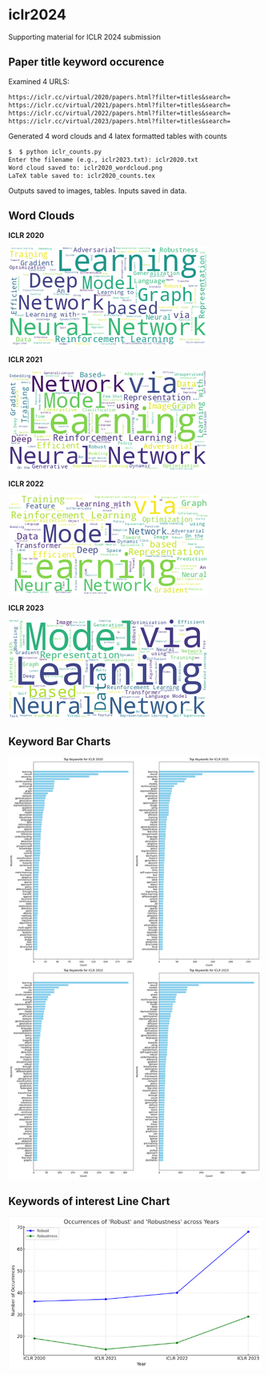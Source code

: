 # iclr2024
Supporting material for ICLR 2024 submission

## Paper title keyword occurence

Examined 4 URLS:
```
https://iclr.cc/virtual/2020/papers.html?filter=titles&search=
https://iclr.cc/virtual/2021/papers.html?filter=titles&search=
https://iclr.cc/virtual/2022/papers.html?filter=titles&search=
https://iclr.cc/virtual/2023/papers.html?filter=titles&search=

```

Generated 4 word clouds and 4 latex formatted tables with counts

```
$  $ python iclr_counts.py
Enter the filename (e.g., iclr2023.txt): iclr2020.txt
Word cloud saved to: iclr2020_wordcloud.png
LaTeX table saved to: iclr2020_counts.tex

```

Outputs saved to images, tables. Inputs saved in data.

## Word Clouds

**ICLR 2020** 

![ICLR 2020 Word Cloud](images/iclr2020_wordcloud.png)

**ICLR 2021** 

![ICLR 2021 Word Cloud](images/iclr2021_wordcloud.png)

**ICLR 2022** 

![ICLR 2022 Word Cloud](images/iclr2022_wordcloud.png)

**ICLR 2023** 

![ICLR 2023 Word Cloud](images/iclr2023_wordcloud.png)

## Keyword Bar Charts

![ICLR 2020 - 2023 Bar Charts](images/KeywordBarChart.png)

## Keywords of interest Line Chart

![ICLR 2020 - 2023 Bar Charts](images/LineChartRobustRobustness.png)
